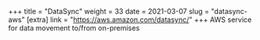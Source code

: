 +++
title = "DataSync"
weight = 33
date = 2021-03-07
slug = "datasync-aws"
[extra]
link = "https://aws.amazon.com/datasync/"
+++
AWS service for data movement to/from on-premises

